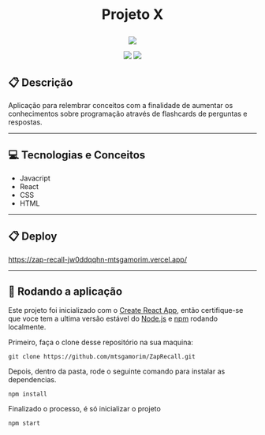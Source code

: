 # <p align = "center"> Projeto X </p>

<p align="center">
   <img src="https://user-images.githubusercontent.com/72531277/178094665-f46c6a55-c821-42a0-bb9c-d5dd5f2d69fa.png"/>
</p>

<p align = "center">
   <img src="https://img.shields.io/badge/author-SEU_NOME-4dae71?style=flat-square" />
   <img src="https://img.shields.io/github/languages/count/SEU_NOME/NOME_DO_PROJETO?color=4dae71&style=flat-square" />
</p>

## :clipboard: Descrição

Aplicação para relembrar conceitos com a finalidade de aumentar os conhecimentos sobre programação através de flashcards de perguntas e respostas.

---

## :computer: Tecnologias e Conceitos

- Javacript
- React
- CSS
- HTML

---

## :clipboard: Deploy

https://zap-recall-jw0ddqqhn-mtsgamorim.vercel.app/

---

## 🏁 Rodando a aplicação

Este projeto foi inicializado com o [Create React App](https://github.com/facebook/create-react-app), então certifique-se que voce tem a ultima versão estável do [Node.js](https://nodejs.org/en/download/) e [npm](https://www.npmjs.com/) rodando localmente.

Primeiro, faça o clone desse repositório na sua maquina:

```
git clone https://github.com/mtsgamorim/ZapRecall.git
```

Depois, dentro da pasta, rode o seguinte comando para instalar as dependencias.

```
npm install
```

Finalizado o processo, é só inicializar o projeto

```
npm start
```
